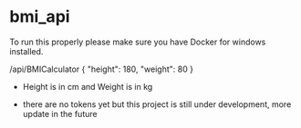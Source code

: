 # bmi_api

To run this properly please make sure you have Docker for windows installed.

/api/BMICalculator
{
  "height": 180,
  "weight": 80
}

- Height is in cm and Weight is in kg

- there are no tokens yet but this project is still under development, more update in the future
